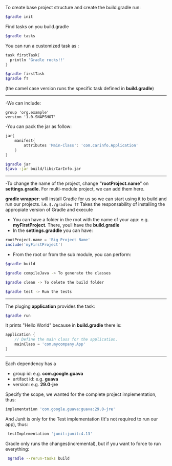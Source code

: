 To create base project structure and create the build.gradle run:

```sh
$gradle init
```

Find tasks on you build.gradle

```sh
$gradle tasks
```

You can run a customized task as :

```groovy
task firstTask{
  println 'Gradle rocks!!'
}
```

```sh
$gradle firstTask
$gradle fT
```

(the camel case version runs the specific task defined in **build.gradle**)

---

-We can include:

```
group 'org.example'
version '1.0-SNAPSHOT'
```

-You can pack the jar as follow:

```groovy
jar{
    manifest{
        attributes 'Main-Class': 'com.carinfo.Application'
    }
}
```

```sh
$gradle jar
$java -jar build/libs/CarInfo.jar
```

---

-To change the name of the project, change **"rootProject.name**" on **settings.gradle.**
For multi-module project, we can add them here.

**gradle wrapper**: will install Gradle for us so we can start using it to build and run our projects.
i.e. `$./gradlew fT`
Takes the responsability of installing the appropiate version of Gradle and execute

- You can have a folder in the root with the name of your app: e.g. **myFirstProject**. There, youll have the **build.gradle**
- In the **settings.graddle** you can have:

```groovy
rootProject.name = 'Big Project Name'
include('myFirstProject')
```

- From the root or from the sub module, you can perform:

```sh
$gradle build
```

```sh
$gradle compileJava -> To generate the classes
```

```sh
$gradle clean -> To delete the build folder
```

```sh
$gradle test -> Run the tests
```

---

The pluging **application** provides the task:

```sh
$gradle run
```

It prints "Hello World" because in **build.gradle** there is:

```groovy
application {
    // Define the main class for the application.
    mainClass = 'com.mycompany.App'
}
```

---

Each dependency has a

- group id: e.g. **com.google.guava**
- artifact id: e.g. **guava**
- version: e.g. **29.0-jre**

Specify the scope, we wanted for the complete project implementation, thus:

```groovy
implementation 'com.google.guava:guava:29.0-jre'
```

And Junit is only for the Test implementation (It's not required to run our app), thus:

```groovy
 testImplementation 'junit:junit:4.13'
```

Gradle only runs the changes(incremental), but if you want to force to run everything:

```sh
 $gradle --rerun-tasks build
```
